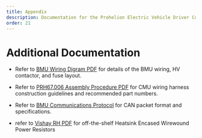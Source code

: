 ```yaml
---
title: Appendix
description: Documentation for the Prohelion Electric Vehicle Driver Controls
order: 21
---
```


# Additional Documentation 

*   Refer to [BMU Wiring Digram PDF](http://localhost:4000/assets/pdfs/Battery_Management_System/PHLN67.018v1%20BMU%20Wiring%20Diagram.pdf) for details of the BMU wiring, HV contactor, and fuse layout. 

*   Refer to [PRH67.006 Assembly Procedure PDF](https://www.prohelion.com/wp-content/uploads/2020/03/PRH67.006v3-Assembly-Procedure-CMU-Cell-Wiring.pdf) for CMU wiring harness construction guidelines and recommended part numbers. 

*   Refer to [BMU Communications Protocol](http://localhost:4000/Battery_Management_System/BMU_Communications_Protocol/index.md) for CAN packet format and specifications. 

*   refer to [Vishay RH PDF](https://www.vishay.com/docs/50013/rh.pdf) for off-the-shelf Heatsink Encased Wirewound Power Resistors 
